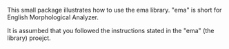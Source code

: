 This small package illustrates how to use the ema library. "ema" is
short for English Morphological Analyzer.

It is assumbed that you followed the instructions stated in the "ema"
(the library) proejct.


